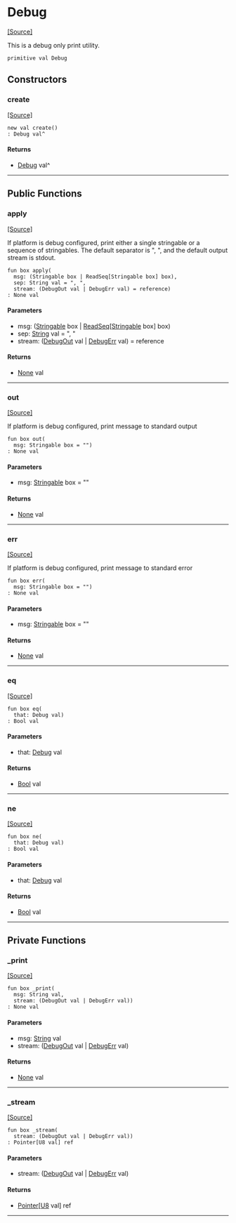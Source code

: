 # Debug
<span class="source-link">[[Source]](src/debug/debug.md#L24)</span>

This is a debug only print utility.


```pony
primitive val Debug
```

## Constructors

### create
<span class="source-link">[[Source]](src/debug/debug.md#L24)</span>


```pony
new val create()
: Debug val^
```

#### Returns

* [Debug](debug-Debug.md) val^

---

## Public Functions

### apply
<span class="source-link">[[Source]](src/debug/debug.md#L28)</span>


If platform is debug configured, print either a single stringable or a
sequence of stringables. The default separator is ", ", and the default
output stream is stdout.


```pony
fun box apply(
  msg: (Stringable box | ReadSeq[Stringable box] box),
  sep: String val = ", ",
  stream: (DebugOut val | DebugErr val) = reference)
: None val
```
#### Parameters

*   msg: ([Stringable](builtin-Stringable.md) box | [ReadSeq](builtin-ReadSeq.md)\[[Stringable](builtin-Stringable.md) box\] box)
*   sep: [String](builtin-String.md) val = ", "
*   stream: ([DebugOut](debug-DebugOut.md) val | [DebugErr](debug-DebugErr.md) val) = reference

#### Returns

* [None](builtin-None.md) val

---

### out
<span class="source-link">[[Source]](src/debug/debug.md#L47)</span>


If platform is debug configured, print message to standard output


```pony
fun box out(
  msg: Stringable box = "")
: None val
```
#### Parameters

*   msg: [Stringable](builtin-Stringable.md) box = ""

#### Returns

* [None](builtin-None.md) val

---

### err
<span class="source-link">[[Source]](src/debug/debug.md#L53)</span>


If platform is debug configured, print message to standard error


```pony
fun box err(
  msg: Stringable box = "")
: None val
```
#### Parameters

*   msg: [Stringable](builtin-Stringable.md) box = ""

#### Returns

* [None](builtin-None.md) val

---

### eq
<span class="source-link">[[Source]](src/debug/debug.md#L28)</span>


```pony
fun box eq(
  that: Debug val)
: Bool val
```
#### Parameters

*   that: [Debug](debug-Debug.md) val

#### Returns

* [Bool](builtin-Bool.md) val

---

### ne
<span class="source-link">[[Source]](src/debug/debug.md#L28)</span>


```pony
fun box ne(
  that: Debug val)
: Bool val
```
#### Parameters

*   that: [Debug](debug-Debug.md) val

#### Returns

* [Bool](builtin-Bool.md) val

---

## Private Functions

### _print
<span class="source-link">[[Source]](src/debug/debug.md#L59)</span>


```pony
fun box _print(
  msg: String val,
  stream: (DebugOut val | DebugErr val))
: None val
```
#### Parameters

*   msg: [String](builtin-String.md) val
*   stream: ([DebugOut](debug-DebugOut.md) val | [DebugErr](debug-DebugErr.md) val)

#### Returns

* [None](builtin-None.md) val

---

### _stream
<span class="source-link">[[Source]](src/debug/debug.md#L64)</span>


```pony
fun box _stream(
  stream: (DebugOut val | DebugErr val))
: Pointer[U8 val] ref
```
#### Parameters

*   stream: ([DebugOut](debug-DebugOut.md) val | [DebugErr](debug-DebugErr.md) val)

#### Returns

* [Pointer](builtin-Pointer.md)\[[U8](builtin-U8.md) val\] ref

---

